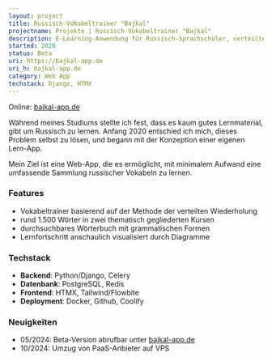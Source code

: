 ```yaml
---
layout: project
title: Russisch-Vokabeltrainer "Bajkal"
projectname: Projekte | Russisch-Vokabeltrainer "Bajkal"
description: E-Learning-Anwendung für Russisch-Sprachschüler, verteilte Wiederholung, Wörterbuch und weitere nützliche Features
started: 2020
status: Beta
uri: https://bajkal-app.de
uri_h: bajkal-app.de
category: Web App
techstack: Django, HTMX
---
```


Online: [bajkal-app.de](https://bajkal-app.de)

Während meines Studiums stellte ich fest, dass es kaum gutes Lernmaterial, gibt um Russisch zu lernen. 
Anfang 2020 entschied ich mich, dieses Problem selbst zu lösen, und begann mit der Konzeption einer eigenen Lern-App.

Mein Ziel ist eine Web-App, die es ermöglicht, mit minimalem Aufwand eine umfassende Sammlung russischer Vokabeln zu lernen.

### Features

- Vokabeltrainer basierend auf der Methode der verteilten Wiederholung
- rund 1.500 Wörter in zwei thematisch gegliederten Kursen
- durchsuchbares Wörterbuch mit grammatischen Formen
- Lernfortschritt anschaulich visualisiert durch Diagramme

### Techstack

- **Backend**: Python/Django, Celery
- **Datenbank**: PostgreSQL, Redis
- **Frontend**: HTMX, Tailwind/Flowbite
- **Deployment**: Docker, Github, Coolify

### Neuigkeiten

- 05/2024: Beta-Version abrufbar unter [bajkal-app.de](https://bajkal-app.de)
- 10/2024: Umzug von PaaS-Anbieter auf VPS
